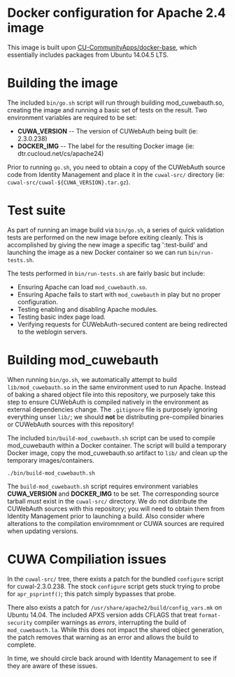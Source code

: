# Docker configuration for Apache 2.4 image

This image is built upon [CU-CommunityApps/docker-base](https://github.com/CU-CommunityApps/docker-base), which essentially includes packages from Ubuntu 14.04.5 LTS.


# Building the image

The included `bin/go.sh` script will run through building mod_cuwebauth.so, creating the image and running a basic set of tests on the result.  Two environment variables are required to be set:

 - **CUWA_VERSION** -- The version of CUWebAuth being built (ie: 2.3.0.238)
 - **DOCKER_IMG** -- The label for the resulting Docker image (ie: dtr.cucloud.net/cs/apache24)

Prior to running `go.sh`, you need to obtain a copy of the CUWebAuth source code from Identity Management and place it in the `cuwal-src/` directory (ie: `cuwal-src/cuwal-${CUWA_VERSION}.tar.gz`).  


# Test suite

As part of running an image build via `bin/go.sh`, a series of quick validation tests are performed on the new image before exiting cleanly.  This is accomplished by giving the new image a specific tag ':test-build' and launching the image as a new Docker container so we can run `bin/run-tests.sh`.

The tests performed in `bin/run-tests.sh` are fairly basic but include:

 - Ensuring Apache can load `mod_cuwebauth.so`.
 - Ensuring Apache fails to start with `mod_cuwebauth` in play but no proper configuration.
 - Testing enabling and disabling Apache modules.
 - Testing basic index page load.
 - Verifying requests for CUWebAuth-secured content are being redirected to the weblogin servers.


# Building mod_cuwebauth

When running `bin/go.sh`, we automatically attempt to build `lib/mod_cuwebauth.so` in the same environment used to run Apache.  Instead of baking a shared object file into this repository, we purposely take this step to ensure CUWebAuth is compiled natively in the environment as external dependencies change.  The `.gitignore` file is purposely ignoring everything unser `lib/`; we should **not** be distributing pre-compiled binaries or CUWebAuth sources with this repository!

The included `bin/build-mod_cuwebauth.sh` script can be used to compile mod_cuwebauth within a Docker container.  The script will build a temporary Docker image, copy the mod_cuwebauth.so artifact to `lib/` and clean up the temporary images/containers.

```
./bin/build-mod_cuwebauth.sh
```

The `build-mod_cuwebauth.sh` script requires environment variables **CUWA_VERSION** and **DOCKER_IMG** to be set.  The corresponding source tarball _must_ exist in the `cuwal-src/` directory.  We do not distribute the CUWebAuth sources with this repository; you will need to obtain them from Identity Management prior to launching a build.  Also consider where alterations to the compilation enviromnment or CUWA sources are required when updating versions.


# CUWA Compiliation issues

In the `cuwal-src/` tree, there exists a patch for the bundled `configure` script for cuwal-2.3.0.238.  The stock `configure` script gets stuck trying to probe for `apr_psprintf()`; this patch simply bypasses that probe.

There also exists a patch for `/usr/share/apache2/build/config_vars.mk` on Ubuntu 14.04.  The included APXS version adds CFLAGS that treat `format-security` compiler warnings as _errors_, interrupting the build of `mod_cuwebauth.la`.  While this does not impact the shared object generation, the patch removes that warning as an error and allows the build to complete.

In time, we should circle back around with Identity Management to see if they are aware of these issues.

